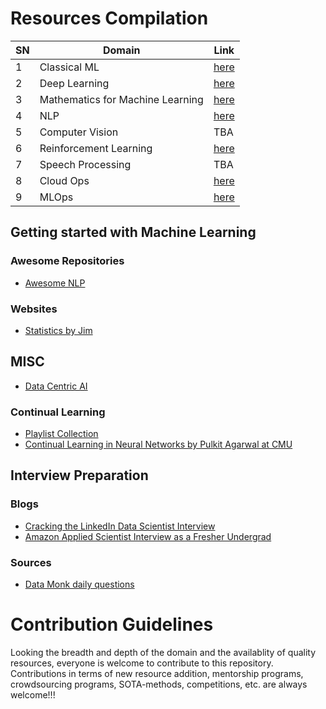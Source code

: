 # Resources Compilation
| SN | Domain | Link |
|----|--------|------|
| 1  | Classical ML | [here](https://github.com/Mrutyunjay01/ML-DS-DL-RL-CV-NLP-ETC-Resources-Compilation/blob/main/Resources/classical_ml.md) |
| 2  | Deep Learning | [here](https://github.com/Mrutyunjay01/ML-DS-DL-RL-CV-NLP-ETC-Resources-Compilation/blob/main/Resources/deep_learning.md) |
| 3  | Mathematics for Machine Learning | [here](https://github.com/Mrutyunjay01/ML-DS-DL-RL-CV-NLP-ETC-Resources-Compilation/blob/main/Resources/mathematics_for_ml.md) |
| 4  | NLP | [here](https://github.com/Mrutyunjay01/ML-DS-DL-RL-CV-NLP-ETC-Resources-Compilation/blob/main/Resources/natural_language_processing.md) |
| 5  | Computer Vision | TBA |
| 6  | Reinforcement Learning | [here](https://github.com/Mrutyunjay01/ML-DS-DL-RL-CV-NLP-ETC-Resources-Compilation/blob/main/Resources/reinforcement_learning.md) |
| 7  | Speech Processing | TBA |
| 8  | Cloud Ops | [here](https://github.com/Mrutyunjay01/ML-DS-DL-RL-CV-NLP-ETC-Resources-Compilation/blob/main/Resources/cloud_technologies.md) |
| 9  | MLOps | [here](https://github.com/Mrutyunjay01/ML-DS-DL-RL-CV-NLP-ETC-Resources-Compilation/blob/main/Resources/mlops.md) |

## Getting started with Machine Learning
### Awesome Repositories
- [Awesome NLP](https://github.com/keon/awesome-nlp)
### Websites
- [Statistics by Jim](https://statisticsbyjim.com/)

## MISC
- [Data Centric AI](https://github.com/HazyResearch/data-centric-ai)
### Continual Learning
- [Playlist Collection](https://www.youtube.com/playlist?list=PLm6QXeaB-XkBnwzxO3x4HlgXV4C3HtK52)
- [Continual Learning in Neural Networks by Pulkit Agarwal at CMU](https://www.youtube.com/watch?v=06_iBtEeUTc)
## Interview Preparation
### Blogs
- [Cracking the LinkedIn Data Scientist Interview](https://medium.com/datainterview/cracking-the-linkedin-data-scientist-interview-772b7d9e77df)
- [Amazon Applied Scientist Interview as a Fresher Undergrad](https://medium.com/@ultronmaster/amazon-applied-scientist-interview-experience-as-fresher-undergrad-b9a2c5b40a63)

### Sources
- [Data Monk daily questions](https://github.com/Mrutyunjay01/ML-DS-DL-RL-CV-NLP-ETC-Resources-Compilation/blob/main/Cracking-data-science-interviews.md)

# Contribution Guidelines
Looking the breadth and depth of the domain and the availablity of quality resources, everyone is welcome to contribute to this repository. Contributions in terms of new resource addition, mentorship programs, crowdsourcing programs, SOTA-methods, competitions, etc. are always welcome!!!

